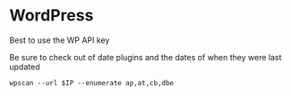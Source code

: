 # WordPress

Best to use the WP API key

Be sure to check out of date plugins and the dates of when they were last updated

```
wpscan --url $IP --enumerate ap,at,cb,dbe
```
